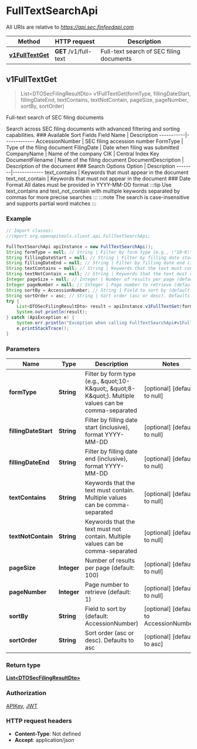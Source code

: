# FullTextSearchApi

All URIs are relative to *https://api.sec.finfeedapi.com*

Method | HTTP request | Description
------------- | ------------- | -------------
[**v1FullTextGet**](FullTextSearchApi.md#v1FullTextGet) | **GET** /v1/full-text | Full-text search of SEC filing documents



## v1FullTextGet

> List&lt;DTOSecFilingResultDto&gt; v1FullTextGet(formType, fillingDateStart, fillingDateEnd, textContains, textNotContain, pageSize, pageNumber, sortBy, sortOrder)

Full-text search of SEC filing documents

Search across SEC filing documents with advanced filtering and sorting capabilities.  ### Available Sort Fields  Field Name | Description -----------|------------- AccessionNumber | SEC filing accession number FormType | Type of the filing document FilingDate | Date when filing was submitted CompanyName | Name of the company CIK | Central Index Key DocumentFilename | Name of the filing document DocumentDescription | Description of the document  ### Search Options  Option | Description --------|------------- text_contains | Keywords that must appear in the document text_not_contain | Keywords that must not appear in the document  ### Date Format All dates must be provided in YYYY-MM-DD format  :::tip Use text_contains and text_not_contain with multiple keywords separated by commas for more precise searches :::  :::note The search is case-insensitive and supports partial word matches :::

### Example

```java
// Import classes:
//import org.openapitools.client.api.FullTextSearchApi;

FullTextSearchApi apiInstance = new FullTextSearchApi();
String formType = null; // String | Filter by form type (e.g., \"10-K\", \"8-K\"). Multiple values can be comma-separated
String fillingDateStart = null; // String | Filter by filling date start (inclusive), format YYYY-MM-DD
String fillingDateEnd = null; // String | Filter by filling date end (inclusive), format YYYY-MM-DD
String textContains = null; // String | Keywords that the text must contain. Multiple values can be comma-separated
String textNotContain = null; // String | Keywords that the text must not contain. Multiple values can be comma-separated
Integer pageSize = null; // Integer | Number of results per page (default: 100)
Integer pageNumber = null; // Integer | Page number to retrieve (default: 1)
String sortBy = AccessionNumber; // String | Field to sort by (default: AccessionNumber)
String sortOrder = asc; // String | Sort order (asc or desc). Defaults to asc
try {
    List<DTOSecFilingResultDto> result = apiInstance.v1FullTextGet(formType, fillingDateStart, fillingDateEnd, textContains, textNotContain, pageSize, pageNumber, sortBy, sortOrder);
    System.out.println(result);
} catch (ApiException e) {
    System.err.println("Exception when calling FullTextSearchApi#v1FullTextGet");
    e.printStackTrace();
}
```

### Parameters


Name | Type | Description  | Notes
------------- | ------------- | ------------- | -------------
 **formType** | **String**| Filter by form type (e.g., \&quot;10-K\&quot;, \&quot;8-K\&quot;). Multiple values can be comma-separated | [optional] [default to null]
 **fillingDateStart** | **String**| Filter by filling date start (inclusive), format YYYY-MM-DD | [optional] [default to null]
 **fillingDateEnd** | **String**| Filter by filling date end (inclusive), format YYYY-MM-DD | [optional] [default to null]
 **textContains** | **String**| Keywords that the text must contain. Multiple values can be comma-separated | [optional] [default to null]
 **textNotContain** | **String**| Keywords that the text must not contain. Multiple values can be comma-separated | [optional] [default to null]
 **pageSize** | **Integer**| Number of results per page (default: 100) | [optional] [default to null]
 **pageNumber** | **Integer**| Page number to retrieve (default: 1) | [optional] [default to null]
 **sortBy** | **String**| Field to sort by (default: AccessionNumber) | [optional] [default to AccessionNumber]
 **sortOrder** | **String**| Sort order (asc or desc). Defaults to asc | [optional] [default to asc]

### Return type

[**List&lt;DTOSecFilingResultDto&gt;**](DTOSecFilingResultDto.md)

### Authorization

[APIKey](../README.md#APIKey), [JWT](../README.md#JWT)

### HTTP request headers

- **Content-Type**: Not defined
- **Accept**: application/json

